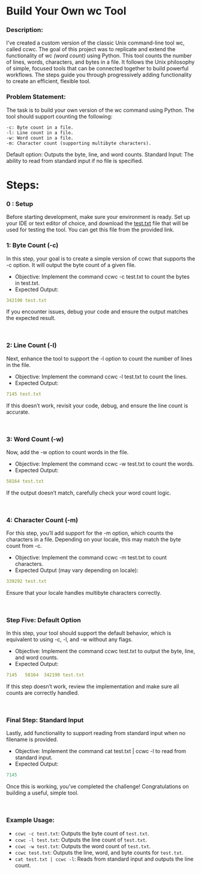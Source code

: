# Build Your Own wc Tool

### Description:

I've created a custom version of the classic Unix command-line tool wc, called ccwc. The goal of this project was to replicate and extend the functionality of wc _(word count)_ using Python. This tool counts the number of lines, words, characters, and bytes in a file. It follows the Unix philosophy of simple, focused tools that can be connected together to build powerful workflows. The steps guide you through progressively adding functionality to create an efficient, flexible tool.

### Problem Statement:

The task is to build your own version of the wc command using Python. The tool should support counting the following:

    -c: Byte count in a file.
    -l: Line count in a file.
    -w: Word count in a file.
    -m: Character count (supporting multibyte characters).

Default option: Outputs the byte, line, and word counts.
Standard Input: The ability to read from standard input if no file is specified.


# Steps:

### 0 : Setup
Before starting development, make sure your environment is ready. Set up your IDE or text editor of choice, and download the [test.txt](https://www.dropbox.com/scl/fi/d4zs6aoq6hr3oew2b6a9v/test.txt?rlkey=20c9d257pxd5emjjzd1gcbn03&e=1&dl=0) file that will be used for testing the tool. You can get this file from the provided link.

### 1: Byte Count (-c)
In this step, your goal is to create a simple version of ccwc that supports the -c option. It will output the byte count of a given file.

- Objective: Implement the command ccwc -c test.txt to count the bytes in test.txt.
- Expected Output:

```yaml
342190 test.txt
```

If you encounter issues, debug your code and ensure the output matches the expected result.

<br>


### 2: Line Count (-l)
Next, enhance the tool to support the -l option to count the number of lines in the file.

- Objective: Implement the command ccwc -l test.txt to count the lines.
- Expected Output:
```yaml
7145 test.txt
```

If this doesn’t work, revisit your code, debug, and ensure the line count is accurate.

<br>


### 3: Word Count (-w)
Now, add the -w option to count words in the file.

- Objective: Implement the command ccwc -w test.txt to count the words.
- Expected Output:
```yaml
58164 test.txt
```

If the output doesn’t match, carefully check your word count logic.

<br>


### 4: Character Count (-m)

For this step, you’ll add support for the -m option, which counts the characters in a file. Depending on your locale, this may match the byte count from -c.

- Objective: Implement the command ccwc -m test.txt to count characters.
- Expected Output (may vary depending on locale):
```yaml
339292 test.txt
```

Ensure that your locale handles multibyte characters correctly.

<br>


### Step Five: Default Option
In this step, your tool should support the default behavior, which is equivalent to using -c, -l, and -w without any flags.

- Objective: Implement the command ccwc test.txt to output the byte, line, and word counts.
- Expected Output:

```yaml
7145   58164  342190 test.txt
```
If this step doesn’t work, review the implementation and make sure all counts are correctly handled.

<br>


### Final Step: Standard Input
Lastly, add functionality to support reading from standard input when no filename is provided.

- Objective: Implement the command cat test.txt | ccwc -l to read from standard input.
- Expected Output:
```yaml
7145
```

Once this is working, you’ve completed the challenge! Congratulations on building a useful, simple tool.

<br>


### Example Usage:

- `ccwc -c test.txt`: Outputs the byte count of `test.txt`.
- `ccwc -l test.txt`: Outputs the line count of `test.txt`.
- `ccwc -w test.txt`: Outputs the word count of `test.txt`.
- `ccwc test.txt`: Outputs the line, word, and byte counts for `test.txt`.
- `cat test.txt | ccwc -l`: Reads from standard input and outputs the line count.
